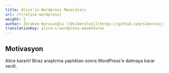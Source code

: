 ```yaml
---
title: Alice'in Wordpress Maceraları
url: /tr/alice-wordpress/
weight: 1
author: İbrahim Korucuoğlu ([@siberoloji](https://github.com/siberoloji))
translationKey: alice-s-wordpress-adventures
---
```


## Motivasyon

Alice kararlı! Biraz araştırma yaptıktan sonra WordPress'e dalmaya karar verdi.